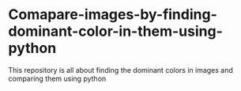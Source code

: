 # Comapare-images-by-finding-dominant-color-in-them-using-python
This repository is all about finding the dominant colors in images and comparing them using python
